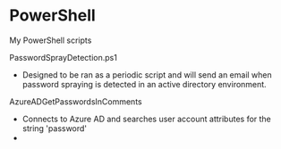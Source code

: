 # PowerShell
My PowerShell scripts

PasswordSprayDetection.ps1
- Designed to be ran as a periodic script and will send an email when password spraying is detected in an active directory environment.

AzureADGetPasswordsInComments
- Connects to Azure AD and searches user account attributes for the string 'password'
- 
